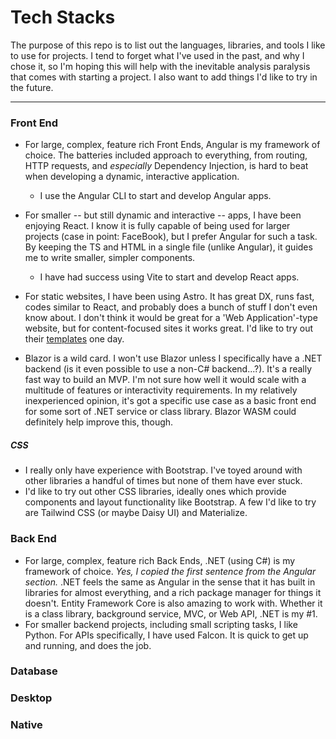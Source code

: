 # Tech Stacks
The purpose of this repo is to list out the languages, libraries, and tools I like to use for projects. I tend to forget what I've used in the past, and  why I chose it, so I'm hoping this will help with the inevitable analysis paralysis that comes with starting a project. I also want to add things I'd like to try in the future.

---

### Front End

 - For large, complex, feature rich Front Ends, Angular is my framework of choice. The batteries included approach to everything, from routing, HTTP requests, and *especially* Dependency Injection, is hard to beat when developing a dynamic, interactive application.
   - I use the Angular CLI to start and develop Angular apps.

 - For smaller -- but still dynamic and interactive -- apps, I have been enjoying React. I know it is fully capable of being used for larger projects (case in point: FaceBook), but I prefer Angular for such a task. By keeping the TS and HTML in a single file (unlike Angular), it guides me to write smaller, simpler components.
   - I have had success using Vite to start and develop React apps.

 - For static websites, I have been using Astro. It has great DX, runs fast, codes similar to React, and probably does a bunch of stuff I don't even know about. I don't think it would be great for a 'Web Application'-type website, but for content-focused sites it works great. I'd like to try out their [templates](https://github.com/withastro/astro/tree/main/examples) one day.

 - Blazor is a wild card. I won't use Blazor unless I specifically have a .NET backend (is it even possible to use a non-C# backend...?). It's a really fast way to build an MVP. I'm not sure how well it would scale with a multitude of features or interactivity requirements. In my relatively inexperienced opinion, it's got a specific use case as a basic front end for some sort of .NET service or class library. Blazor WASM could definitely help improve this, though. 

##### CSS
- I really only have experience with Bootstrap. I've toyed around with other libraries a handful of times but none of them have ever stuck.
- I'd like to try out other CSS libraries, ideally ones which provide components and layout functionality like Bootstrap. A few I'd like to try are Tailwind CSS (or maybe Daisy UI) and Materialize.

### Back End
- For large, complex, feature rich Back Ends, .NET (using C#) is my framework of choice. *Yes, I copied the first sentence from the Angular section.* .NET feels the same as Angular in the sense that it has built in libraries for almost everything, and a rich package manager for things it doesn't. Entity Framework Core is also amazing to work with. Whether it is a class library, background service, MVC, or Web API, .NET is my #1.
- For smaller backend projects, including small scripting tasks, I like Python. For APIs specifically, I have used Falcon. It is quick to get up and running, and does the job.

### Database



### Desktop


### Native
